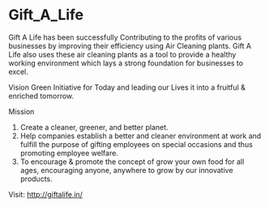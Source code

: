 # Gift_A_Life

Gift A Life has been successfully Contributing to the profits of various businesses by improving their efficiency using Air Cleaning plants. Gift A Life also uses these air cleaning plants as a tool to provide a healthy working environment which lays a strong foundation for businesses to excel.

Vision 
Green Initiative for Today and leading our Lives it into a fruitful & enriched tomorrow.

Mission 
1) Create a cleaner, greener, and better planet.
2) Help companies establish a better and cleaner environment at work and fulfill the purpose of
gifting employees on special occasions and thus promoting employee welfare.
3) To encourage & promote the concept of grow your own food for all ages, encouraging anyone,
anywhere to grow by our innovative products.

Visit:
http://giftalife.in/
